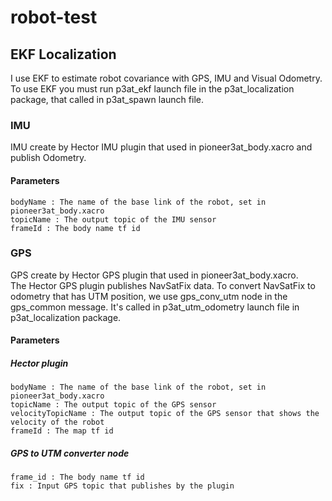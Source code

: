 # robot-test

## EKF Localization
I use EKF to estimate robot covariance with GPS, IMU and Visual Odometry.</br>
To use EKF you must run p3at_ekf launch file in the p3at_localization package, that called in p3at_spawn launch file.

### IMU
IMU create by Hector IMU plugin that used in pioneer3at_body.xacro and publish Odometry.

#### Parameters
```robotNamespace : The namespace of the robot that set in robotname parameter in the launch file
bodyName : The name of the base link of the robot, set in pioneer3at_body.xacro
topicName : The output topic of the IMU sensor
frameId : The body name tf id
```

### GPS
GPS create by Hector GPS plugin that used in pioneer3at_body.xacro.</br>
The Hector GPS plugin publishes NavSatFix data. To convert NavSatFix to odometry that has UTM position, we use gps_conv_utm node in the gps_common message. It's called in p3at_utm_odometry launch file in p3at_localization package.

#### Parameters
##### Hector plugin
```robotNamespace : The namespace of the robot that set in robotname parameter in the launch file
bodyName : The name of the base link of the robot, set in pioneer3at_body.xacro
topicName : The output topic of the GPS sensor
velocityTopicName : The output topic of the GPS sensor that shows the velocity of the robot
frameId : The map tf id
```
##### GPS to UTM converter node
```odom : Output odometry name
frame_id : The body name tf id
fix : Input GPS topic that publishes by the plugin
```
